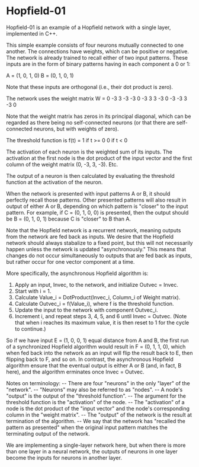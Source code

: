 # Hopfield-01

Hopfield-01 is an example of a Hopfield network with a single layer, implemented in C++.

This simple example consists of four neurons mutually connected to one another. The connections have weights, which can be positive or negative. The network is already trained to recall either of two input patterns. These inputs are in the form of binary patterns having in each component a 0 or 1:

A = (1, 0, 1, 0)
B = (0, 1, 0, 1)

Note that these inputs are orthogonal (i.e., their dot product is zero).

The network uses the weight matrix W =
0 -3 3 -3
-3 0 -3 3
3 -3 0 -3
-3 3 -3 0

Note that the weight matrix has zeros in its principal diagonal, which can be regarded as there being no self-connected neurons (or that there are self-connected neurons, but with weights of zero).

The threshold function is f(t) =
1 if t >= 0
0 if t < 0

The activation of each neuron is the weighted sum of its inputs. The activation at the first node is the dot product of the input vector and the first column of the weight matrix (0, -3, 3, -3). Etc.

The output of a neuron is then calculated by evaluating the threshold function at the activation of the neuron.

When the network is presented with input patterns A or B, it should perfectly recall those patterns.  Other presented patterns will also result in output of either A or B, depending on which pattern is "closer" to the input pattern.  For example, if C = (0, 1, 0, 0) is presented, then the output should be B = (0, 1, 0, 1) because C is "closer" to B than A.

Note that the Hopfield network is a recurrent network, meaning outputs from the network are fed back as inputs. We desire that the Hopfield network should always stabalize to a fixed point, but this will not necessarily happen unless the network is updated "asynchronously." This means that changes do not occur simultaneously to outputs that are fed back as inputs, but rather occur for one vector component at a time.

More specifically, the asynchronous Hopfield algorithm is:

1. Apply an input, Invec, to the network, and initialize Outvec = Invec.
2. Start with i = 1.
3. Calculate Value_i = DotProduct(Invec_i, Column_i of Weight matrix).
4. Calculate Outvec_i = f(Value_i), where f is the threshold function.
5. Update the input to the network with component Outvec_i.
6. Increment i, and repeat steps 3, 4, 5, and 6 until Invec = Outvec. (Note that when i reaches its maximum value, it is then reset to 1 for the cycle to continue.)

So if we have input E = (1, 0, 0, 1) equal distance from A and B, the first run of a synchronized Hopfield algorithm would result in F = (0, 1, 1, 0), which when fed back into the network as an input will flip the result back to E, then flipping back to F, and so on. In contrast, the asynchronous Hopfield algorithm ensure that the eventual output is either A or B (and, in fact, B here), and the algorithm erminates once Invec = Outvec.

Notes on terminology:
-- There are four "neurons" in the only "layer" of the "network".
-- "Neurons" may also be referred to as "nodes".
-- A node's "output" is the output of the "threshold function".
-- The argument for the threshold function is the "activation" of the node.
-- The "activation" of a node is the dot product of the "input vector" and the node's corresponding column in the "weight matrix".
-- The "output" of the network is the result at termination of the algorithm.
-- We say that the network has "recalled the pattern as presented" when the
original input pattern matches the terminating output of the network.

We are implementing a single-layer network here, but when there is more than one layer in a neural network, the outputs of neurons in one layer become the inputs for neurons in another layer.
